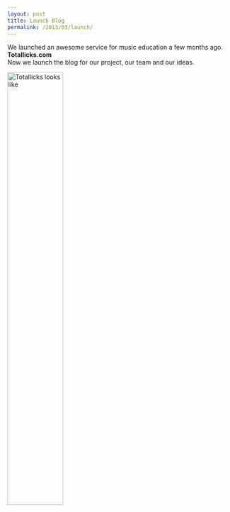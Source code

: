 ```yaml
---
layout: post
title: Launch Blog
permalink: /2013/03/launch/
---
```

We launched an awesome service for music education a few months ago. **Totallicks.com** </br>
Now we launch the blog for our project, our team and our ideas.

<img src="http://vk.com/doc190500141_153645837?hash=257d57c1d596d0b2e5&dl=24179c5348d0800dc4" alt="Totallicks looks like" width="50%" height="50%"></img>
